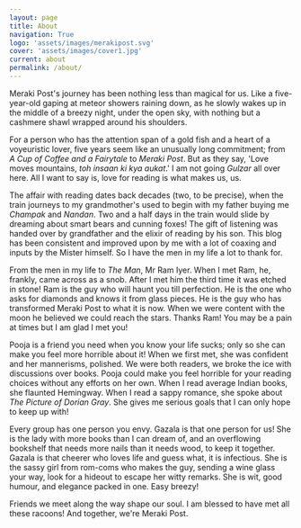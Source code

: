 ```yaml
---
layout: page
title: About
navigation: True
logo: 'assets/images/merakipost.svg'
cover: 'assets/images/cover1.jpg'
current: about
permalink: /about/
---
```


Meraki&nbsp;Post's journey has been nothing less than magical for us. Like a five-year-old gaping at meteor showers raining down, as he slowly wakes up in the middle of a breezy night, under the open sky, with nothing but a cashmere shawl wrapped around his shoulders.

For a person who has the attention span of a gold fish and a heart of a voyeuristic lover, five years seem like an unusually long commitment; from _A&nbsp;Cup of&nbsp;Coffee and a&nbsp;Fairytale_ to _Meraki&nbsp;Post_. But as they say, 'Love moves mountains, _toh insaan ki kya aukat_.' I am not going _Gulzar_ all over here. All I want to say is, love for reading is what makes us, us.

The affair with reading dates back decades (two, to be precise), when the train journeys to my grandmother's used to begin with my father buying me _Champak_ and _Nandan_. Two and a half days in the train would slide by dreaming about smart bears and cunning foxes! The gift of listening was handed over by grandfather and the elixir of reading by his son. This blog has been consistent and improved upon by me with a lot of coaxing and inputs by the Mister himself. So I have the men in my life a lot to thank for.

From the men in my life to _The Man_, Mr&nbsp;Ram&nbsp;Iyer. When I met Ram, he, frankly, came across as a snob. After I met him the third time it was etched in stone! Ram is the guy who will haunt you till perfection. He is the one who asks for diamonds and knows it from glass pieces. He is the guy who has transformed Meraki&nbsp;Post to what it is now. When we were content with the moon he believed we could reach the stars. Thanks Ram! You may be a pain at times but I am glad I met you!

Pooja is a friend you need when you know your life sucks; only so she can make you feel more horrible about it! When we first met, she was confident and her mannerisms, polished. We were both readers, we broke the ice with discussions over books. Pooja could make you feel horrible for your reading choices without any efforts on her own. When I read average Indian books, she flaunted Hemingway. When I read a sappy romance, she spoke about _The Picture of Dorian Gray_. She gives me serious goals that I can only hope to keep up with!

Every group has one person you envy. Gazala is that one person for us! She is the lady with more books than I can dream of, and an overflowing bookshelf that needs more nails than it needs wood, to keep it together. Gazala is that cheerer who loves life and guess what, it is infectious. She is the sassy girl from rom-coms who makes the guy, sending a wine glass your way, look for a hideout to escape her witty remarks. She is wit, good humour, and elegance packed in one. Easy breezy!

Friends we meet along the way shape our soul. I am blessed to have met all these racoons! And together, we're Meraki&nbsp;Post.
